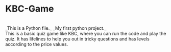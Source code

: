 # KBC-Game
<br>
_This is a Python file._
_My first python project._
<br>
This is a basic quiz game like KBC, where you can run the code and play the quiz.
It has lifelines to help you out in tricky questions and has levels according to the price values.
